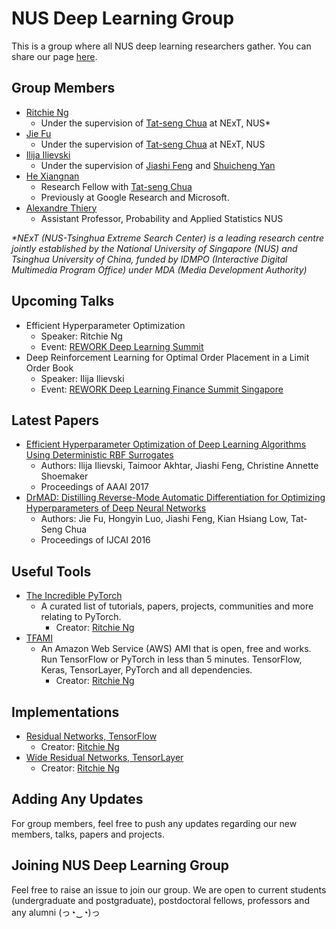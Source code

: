 # NUS Deep Learning Group
This is a group where all NUS deep learning researchers gather. You can share our page [here](https://nus-deep-learning.github.io/about/).

## Group Members
- [Ritchie Ng](https://github.com/ritchieng)
	- Under the supervision of [Tat-seng Chua](http://www.comp.nus.edu.sg/~chuats/) at NExT, NUS*
- [Jie Fu](https://github.com/bigaidream)
	- Under the supervision of [Tat-seng Chua](http://www.comp.nus.edu.sg/~chuats/) at NExT, NUS
- [Ilija Ilievski](https://github.com/ilija139)
	- Under the supervision of [Jiashi Feng](https://sites.google.com/site/jshfeng/) and [Shuicheng Yan](https://www.ece.nus.edu.sg/stfpage/eleyans/)
- [He Xiangnan](http://www.comp.nus.edu.sg/~xiangnan/)
	- Research Fellow with [Tat-seng Chua](http://www.comp.nus.edu.sg/~chuats/)
	- Previously at Google Research and Microsoft. 
- [Alexandre Thiery](http://www.normalesup.org/~athiery/)
	- Assistant Professor, Probability and Applied Statistics NUS

_*NExT (NUS-Tsinghua Extreme Search Center) is a leading research centre jointly established by the National University of Singapore (NUS) and Tsinghua University of China, funded by IDMPO (Interactive Digital Multimedia Program Office) under MDA (Media Development Authority)_

## Upcoming Talks
- Efficient Hyperparameter Optimization
	- Speaker: Ritchie Ng
	- Event: [REWORK Deep Learning Summit](https://www.re-work.co/events/deep-learning-summit-singapore-april-2017)
- Deep Reinforcement Learning for Optimal Order Placement in a Limit Order Book
	- Speaker: Ilija Ilievski
	- Event: [REWORK Deep Learning Finance Summit Singapore](https://www.re-work.co/events/deep-learning-in-finance-summit-singapore-2017)

## Latest Papers
- [Efficient Hyperparameter Optimization of Deep Learning Algorithms Using Deterministic RBF Surrogates](https://arxiv.org/abs/1607.08316)
	- Authors: Ilija Ilievski, Taimoor Akhtar, Jiashi Feng, Christine Annette Shoemaker
	- Proceedings of AAAI 2017
- [DrMAD: Distilling Reverse-Mode Automatic Differentiation for Optimizing Hyperparameters of Deep Neural Networks](https://arxiv.org/abs/1601.00917)
	- Authors: Jie Fu, Hongyin Luo, Jiashi Feng, Kian Hsiang Low, Tat-Seng Chua
	- Proceedings of IJCAI 2016

## Useful Tools
- [The Incredible PyTorch](https://github.com/ritchieng/the-incredible-pytorch)
	-  A curated list of tutorials, papers, projects, communities and more relating to PyTorch.
		- Creator: [Ritchie Ng](https://github.com/ritchieng)
- [TFAMI](https://github.com/ritchieng/tensorflow-aws-ami)
	- An Amazon Web Service (AWS) AMI that is open, free and works. Run TensorFlow or PyTorch in less than 5 minutes. TensorFlow, Keras, TensorLayer, PyTorch and all dependencies.
		- Creator: [Ritchie Ng](https://github.com/ritchieng)

## Implementations
- [Residual Networks, TensorFlow](https://github.com/ritchieng/resnet-tensorflow)
	- Creator: [Ritchie Ng](https://github.com/ritchieng)
- [Wide Residual Networks, TensorLayer](https://github.com/ritchieng/wideresnet-tensorlayer)
	- Creator: [Ritchie Ng](https://github.com/ritchieng)

## Adding Any Updates
For group members, feel free to push any updates regarding our new members, talks, papers and projects.

## Joining NUS Deep Learning Group
Feel free to raise an issue to join our group. We are open to current students (undergraduate and postgraduate), postdoctoral fellows, professors and any alumni (っ◔‿◔)っ

